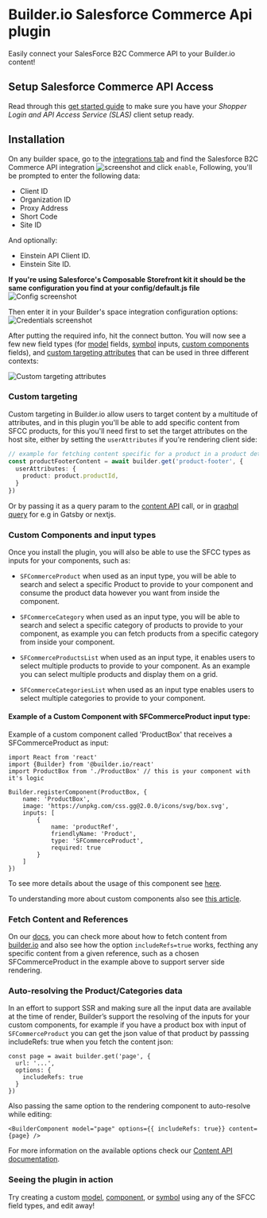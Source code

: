 # Builder.io Salesforce Commerce Api plugin

Easily connect your SalesForce B2C Commerce API to your Builder.io content!

## Setup Salesforce Commerce API Access
Read through this [get started guide](https://developer.salesforce.com/docs/commerce/pwa-kit-managed-runtime/guide/setting-up-api-access.html) to make sure you have your *Shopper Login and API Access Service (SLAS)* client setup ready.


## Installation

On any builder space, go to the [integrations tab](https://builder.io/app/integrations) and find the Salesforce B2C Commerce API integration
![screenshot](https://cdn.builder.io/api/v1/image/assets%2FYJIGb4i01jvw0SRdL5Bt%2F395a09d16129469d862851d23a56522c) and click `enable`,
Following, you'll be prompted to enter the following data:
* Client ID
* Organization ID
* Proxy Address
* Short Code
* Site ID

And optionally:
* Einstein API Client ID.
* Einstein Site ID.


**If you're using Salesforce's Composable Storefront kit it should be the same configuration you find at your config/default.js file**
![Config screenshot](https://cdn.builder.io/api/v1/image/assets%2F1fa6810c36c54e87bfe1a6cc0f0be906%2Fa1e74597f82e46d390fd0b328c19bf78)

Then enter it in your Builder's space integration configuration options:
![Credentials screenshot](https://cdn.builder.io/api/v1/image/assets%2Fd1ed12c3338144da8dd6b63b35d14c30%2F92cfc4b9885d41eaa4d5c23b00ebeace)


After putting the required info, hit the connect button. You will now see a few new field types (for [model](https://builder.io/c/docs/guides/getting-started-with-models) fields, [symbol](https://builder.io/c/docs/guides/symbols) inputs, [custom components](https://builder.io/c/docs/custom-react-components) fields), and [custom targeting attributes](https://www.builder.io/c/docs/guides/targeting-and-scheduling#custom-targeting) that can be used in three different contexts:



![Custom targeting attributes](https://cdn.builder.io/api/v1/image/assets%2Fd1ed12c3338144da8dd6b63b35d14c30%2F761dc7267e3b45198c460dfe6b0cec8e)

### Custom targeting

Custom targeting in Builder.io allow users to target content by a multitude of attributes, and in this plugin you'll be able to add specific content from SFCC products, for this you'll need first to set the target attributes on the host site, either by setting the `userAttributes` if you're rendering client side:

```ts
// example for fetching content specific for a product in a product details page
const productFooterContent = await builder.get('product-footer', {
  userAttributes: {
    product: product.productId,
  }
})
```

Or by passing it as a query param to the [content API](https://www.builder.io/c/docs/query-api#:~:text=userAttributes) call, or in [graqhql query](https://www.builder.io/c/docs/graphql-api#:~:text=with%20targeting) for e.g in Gatsby or nextjs.


### Custom Components and input types
Once you install the plugin, you will also be able to use the SFCC types as inputs for your components, such as:

- `SFCommerceProduct` when used as an input type, you will be able to search and select a specific Product to provide to your component and consume the product data however you want from inside the component.

- `SFCommerceCategory` when used as an input type, you will be able to search and select a specific category of products to provide to your component, as example you can fetch products from a specific category from inside your component.

- `SFCommerceProductsList` when used as an input type, it enables users to select multiple products to provide to your component. As an example you can select multiple products and display them on a grid.

- `SFCommerceCategoriesList` when used as an input type enables users to select multiple categories to provide to your component.

#### Example of a Custom Component with SFCommerceProduct input type:

Example of a custom component called 'ProductBox' that receives a SFCommerceProduct as input:

```JSX
import React from 'react'
import {Builder} from '@builder.io/react'
import ProductBox from './ProductBox' // this is your component with it's logic

Builder.registerComponent(ProductBox, {
    name: 'ProductBox',
    image: 'https://unpkg.com/css.gg@2.0.0/icons/svg/box.svg',
    inputs: [
        {
            name: 'productRef',
            friendlyName: 'Product',
            type: 'SFCommerceProduct',
            required: true
        }
    ]
})
```
To see more details about the usage of this component see [here](https://github.com/BuilderIO/sfcc-composable-storefront-starter/tree/main/app/components/blocks/product-box).

To understanding more about custom components also see [this article](https://www.builder.io/c/docs/custom-components-setup).

### Fetch Content and References

On our [docs](https://www.builder.io/c/docs/query-api), you can check more about how to fetch content from [builder.io](https://builder.io) and also see how the option ```includeRefs=true``` works, fecthing any specific content from a given reference, such as a chosen SFCommerceProduct in the example above to support server side rendering.


### Auto-resolving the Product/Categories data
In an effort to support SSR and making sure all the input data are available at the time of render, Builder’s support the resolving of the inputs for your custom components, for example if you have a product box with input of ```SFCommerceProduct``` you can get the json value of that product by passsing includeRefs: true when you fetch the content json:
```JSX
const page = await builder.get('page', {
  url: '...',
  options: {
    includeRefs: true
  }
})
```
Also passing the same option to the rendering component to auto-resolve while editing:

```JSX
<BuilderComponent model="page" options={{ includeRefs: true}} content={page} />
```

For more information on the available options check our [Content API documentation](https://www.builder.io/c/docs/query-api).


### Seeing the plugin in action

Try creating a custom [model](https://builder.io/c/docs/guides/getting-started-with-models), [component](https://builder.io/c/docs/custom-react-components), or [symbol](https://builder.io/c/docs/guides/symbols) using any of the SFCC field types, and edit away!



